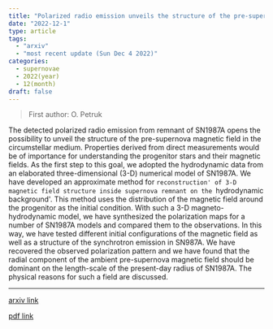 ```yaml
---
title: "Polarized radio emission unveils the structure of the pre-supernova circumstellar magnetic field and the radio emission in SN1987A"
date: "2022-12-1"
type: article
tags:
  - "arxiv"
  - "most recent update (Sun Dec 4 2022)"
categories:
  - supernovae
  - 2022(year)
  - 12(month)
draft: false
---
```


> First author: O. Petruk

 The detected polarized radio emission from remnant of SN1987A opens the
possibility to unveil the structure of the pre-supernova magnetic field in the
circumstellar medium. Properties derived from direct measurements would be of
importance for understanding the progenitor stars and their magnetic fields. As
the first step to this goal, we adopted the hydrodynamic data from an
elaborated three-dimensional (3-D) numerical model of SN1987A. We have
developed an approximate method for `reconstruction' of 3-D magnetic field
structure inside supernova remnant on the `hydrodynamic background'. This
method uses the distribution of the magnetic field around the progenitor as the
initial condition. With such a 3-D magneto-hydrodynamic model, we have
synthesized the polarization maps for a number of SN1987A models and compared
them to the observations. In this way, we have tested different initial
configurations of the magnetic field as well as a structure of the synchrotron
emission in SN987A. We have recovered the observed polarization pattern and we
have found that the radial component of the ambient pre-supernova magnetic
field should be dominant on the length-scale of the present-day radius of
SN1987A. The physical reasons for such a field are discussed.

---
[arxiv link](http://arxiv.org/abs/2212.00656v1)

[pdf link](http://arxiv.org/pdf/2212.00656v1)